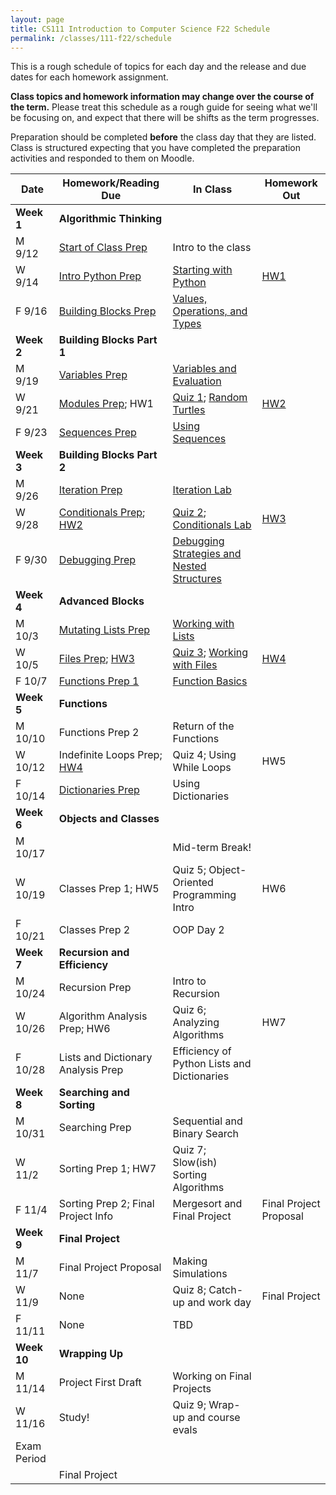 ```yaml
---
layout: page
title: CS111 Introduction to Computer Science F22 Schedule
permalink: /classes/111-f22/schedule
---
```


This is a rough schedule of topics for each day and the release and due dates for each homework assignment.  

**Class topics and homework information may change over the course of the term.** Please treat this schedule as a rough guide for seeing what we'll be focusing on, and expect that there will be shifts as the term progresses.

Preparation should be completed **before** the class day that they are listed. Class is structured expecting that you have completed the preparation activities and responded to them on Moodle.

| Date	| Homework/Reading Due	| In Class |	Homework Out |
| ------- | --------------- | ------------- | -------------- |
| **Week 1** | **Algorithmic Thinking** |  | |
| M 9/12 | [Start of Class Prep](intro-prep) | Intro to the class |  |
| W 9/14 | [Intro Python Prep](python-prep) | [Starting with Python](getting-started)  | [HW1](hw1)	 |
| F 9/16 | [Building Blocks Prep](build-blocks-prep) | [Values, Operations, and Types](building-blocks) | | 
| **Week 2** | **Building Blocks Part 1** |  | |
| M 9/19 | [Variables Prep](variables-prep)	| [Variables and Evaluation](variables) |	 |
| W 9/21 | [Modules Prep](turtle-prep); HW1 | [Quiz 1](quiz1); [Random Turtles](random-turtle)	| [HW2](hw2) |
| F 9/23 | [Sequences Prep](sequences-prep) | [Using Sequences](sequences)	| |
| **Week 3** | **Building Blocks Part 2** |  | |
| M 9/26 | [Iteration Prep](iteration-prep)	| [Iteration Lab](iteration-lab)	| |
| W 9/28 | [Conditionals Prep](conditionals-prep); [HW2](hw2)| [Quiz 2](quiz2); [Conditionals Lab](conditionals-lab)	 | [HW3](hw3) |
| F 9/30 | [Debugging Prep](debugging-nested-prep)  |	[Debugging Strategies and Nested Structures](lab-nested) |  |
| **Week 4** | **Advanced Blocks** | | |
| M 10/3 | [Mutating Lists Prep](mutating-lists-prep) | [Working with Lists](lab-mutating-lists)	| |
| W 10/5 | [Files Prep](files-prep); [HW3](hw3)	| [Quiz 3](quiz3); [Working with Files](files)	| [HW4](hw4) |
| F 10/7 | [Functions Prep 1](functions1-prep) | [Function Basics](functions1)	 | |
| **Week 5** | **Functions** |  | |
| M 10/10 | Functions Prep 2 | Return of the Functions | |
| W 10/12 |	Indefinite Loops Prep;  [HW4](hw4)	| Quiz 4; Using While Loops	| HW5 |
| F 10/14 | [Dictionaries Prep](dictionaries-prep) |	Using Dictionaries	| |
| **Week 6** | **Objects and Classes** |  | |
| M 10/17	| |	Mid-term Break!	| |
| W 10/19 | Classes Prep 1; HW5  | Quiz 5; Object-Oriented Programming Intro	| HW6 |
| F 10/21 | Classes Prep 2	| OOP Day 2	|  |
| **Week 7**| **Recursion and Efficiency**|  | |
| M 10/24 |  Recursion Prep | Intro to Recursion	| |
| W 10/26 | Algorithm Analysis Prep; HW6 |	Quiz 6; Analyzing Algorithms		 | HW7 |
| F 10/28 | Lists and Dictionary Analysis Prep	 | Efficiency of Python Lists and Dictionaries	|  |
| **Week 8** | **Searching and Sorting** |   | |
| M 10/31 | Searching Prep |	Sequential and Binary Search	| |
| W 11/2 | 	Sorting Prep 1; HW7	 | Quiz 7; Slow(ish) Sorting Algorithms | |	
| F 11/4 | Sorting Prep 2; Final Project Info	| Mergesort and Final Project  | Final Project Proposal	 |
| **Week 9** | **Final Project**|  | |
| M 11/7 | Final Project Proposal |	Making Simulations | |	
| W 11/9 | None | Quiz 8; Catch-up and work day |Final Project |
| F 11/11 | None  | TBD |	 |
| **Week 10** | **Wrapping Up** |  | |
| M 11/14	| Project First Draft | Working on Final Projects |  |
| W 11/16 | Study! | Quiz 9; Wrap-up and course evals | |
| Exam Period | | | |
| | Final Project |  | |